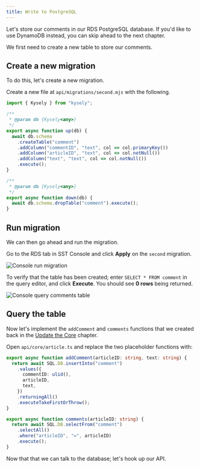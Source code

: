 ```yaml
---
title: Write to PostgreSQL
---
```


Let's store our comments in our RDS PostgreSQL database. If you'd like to use DynamoDB instead, you can skip ahead to the next chapter.

We first need to create a new table to store our comments.

## Create a new migration

To do this, let's create a new migration.

Create a new file at `api/migrations/second.mjs` with the following.

```ts
import { Kysely } from "kysely";

/**
 * @param db {Kysely<any>}
 */
export async function up(db) {
  await db.schema
    .createTable("comment")
    .addColumn("commentID", "text", col => col.primaryKey())
    .addColumn("articleID", "text", col => col.notNull())
    .addColumn("text", "text", col => col.notNull())
    .execute();
}

/**
 * @param db {Kysely<any>}
 */
export async function down(db) {
  await db.schema.dropTable("comment").execute();
}
```

## Run migration

We can then go ahead and run the migration.

Go to the RDS tab in SST Console and click **Apply** on the `second` migration.

![Console run migration](/img/implement-rds/run-migration.png)

To verify that the table has been created; enter `SELECT * FROM comment` in the query editor, and click **Execute**. You should see **0 rows** being returned.

![Console query comments table](/img/implement-rds/console-query-comment.png)

## Query the table

Now let's implement the `addComment` and `comments` functions that we created back in the [Update the Core](update-the-core.md) chapter.

Open `api/core/article.ts` and replace the two placeholder functions with:

```ts
export async function addComment(articleID: string, text: string) {
  return await SQL.DB.insertInto("comment")
    .values({
      commentID: ulid(),
      articleID,
      text,
    })
    .returningAll()
    .executeTakeFirstOrThrow();
}

export async function comments(articleID: string) {
  return await SQL.DB.selectFrom("comment")
    .selectAll()
    .where("articleID", "=", articleID)
    .execute();
}
```

Now that that we can talk to the database; let's hook up our API.
